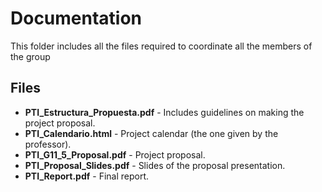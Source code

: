 # Documentation

This folder includes all the files required to coordinate all the members of the group

## Files
+ **PTI_Estructura_Propuesta.pdf** - Includes guidelines on making the project proposal.
+ **PTI_Calendario.html**          - Project calendar (the one given by the professor).
+ **PTI_G11_5_Proposal.pdf**       - Project proposal.
+ **PTI_Proposal_Slides.pdf**      - Slides of the proposal presentation.
+ **PTI_Report.pdf**               - Final report.
